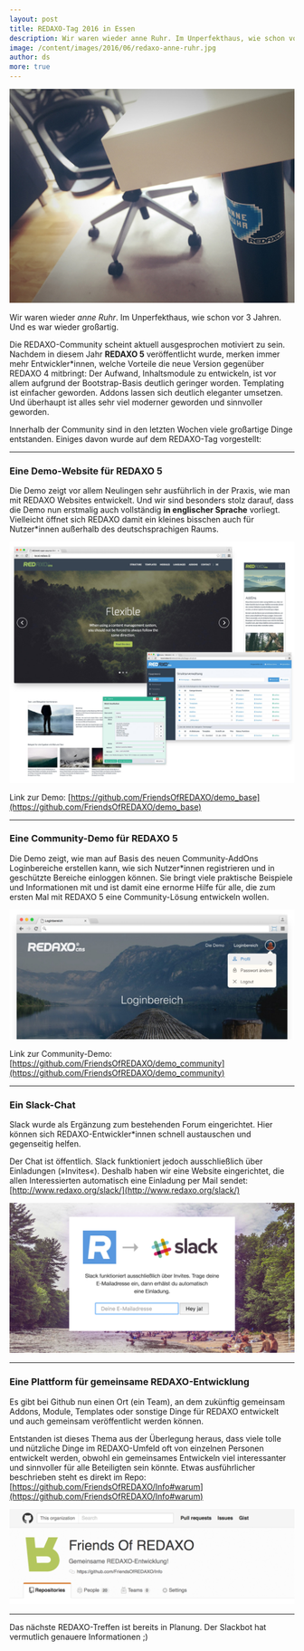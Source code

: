 ```yaml
---
layout: post
title: REDAXO-Tag 2016 in Essen
description: Wir waren wieder anne Ruhr. Im Unperfekthaus, wie schon vor 3 Jahren. Und es war wieder großartig.
image: /content/images/2016/06/redaxo-anne-ruhr.jpg
author: ds
more: true
---
```


![REDAXO anne Ruhr](/content/images/2016/06/redaxo-anne-ruhr.jpg)

Wir waren wieder _anne Ruhr_. Im Unperfekthaus, wie schon vor 3 Jahren. Und es war wieder großartig.

Die REDAXO-Community scheint aktuell ausgesprochen motiviert zu sein. Nachdem in diesem Jahr __REDAXO 5__ veröffentlicht wurde, merken immer mehr Entwickler*innen, welche Vorteile die neue Version gegenüber REDAXO 4 mitbringt: Der Aufwand, Inhaltsmodule zu entwickeln, ist vor allem aufgrund der Bootstrap-Basis deutlich geringer worden. Templating ist einfacher geworden. Addons lassen sich deutlich eleganter umsetzen. Und überhaupt ist alles sehr viel moderner geworden und sinnvoller geworden.

Innerhalb der Community sind in den letzten Wochen viele großartige Dinge entstanden. Einiges davon wurde auf dem REDAXO-Tag vorgestellt:

---

### Eine Demo-Website für REDAXO 5

Die Demo zeigt vor allem Neulingen sehr ausführlich in der Praxis, wie man mit REDAXO Websites entwickelt. Und wir sind besonders stolz darauf, dass die Demo nun erstmalig auch vollständig __in englischer Sprache__ vorliegt. Vielleicht öffnet sich REDAXO damit ein kleines bisschen auch für Nutzer*innen außerhalb des deutschsprachigen Raums.

![Screenshot](/content/images/2016/06/redaxo_demo_base.jpg)

Link zur Demo: [https://github.com/FriendsOfREDAXO/demo_base](https://github.com/FriendsOfREDAXO/demo_base)

---

### Eine Community-Demo für REDAXO 5

Die Demo zeigt, wie man auf Basis des neuen Community-AddOns Loginbereiche erstellen kann, wie sich Nutzer*innen registrieren und in geschützte Bereiche einloggen können. Sie bringt viele praktische Beispiele und Informationen mit und ist damit eine ernorme Hilfe für alle, die zum ersten Mal mit REDAXO 5 eine Community-Lösung entwickeln wollen.

![Screenshot](/content/images/2016/06/redaxo_demo_community.jpg)

Link zur Community-Demo: [https://github.com/FriendsOfREDAXO/demo_community](https://github.com/FriendsOfREDAXO/demo_community)

---

### Ein Slack-Chat

Slack wurde als Ergänzung zum bestehenden Forum eingerichtet. Hier können sich REDAXO-Entwickler*innen schnell austauschen und gegenseitig helfen.

Der Chat ist öffentlich. Slack funktioniert jedoch ausschließlich über Einladungen (»Invites«). Deshalb haben wir eine Website eingerichtet, die allen Interessierten automatisch eine Einladung per Mail sendet:  
[http://www.redaxo.org/slack/](http://www.redaxo.org/slack/)

![Screenshot](/content/images/2016/06/redaxo_slack.jpg)

---

### Eine Plattform für gemeinsame REDAXO-Entwicklung

Es gibt bei Github nun einen Ort (ein Team), an dem zukünftig gemeinsam Addons, Module, Templates oder sonstige Dinge für REDAXO entwickelt und auch gemeinsam veröffentlicht werden können.

Entstanden ist dieses Thema aus der Überlegung heraus, dass viele tolle und nützliche Dinge im REDAXO-Umfeld oft von einzelnen Personen entwickelt werden, obwohl ein gemeinsames Entwickeln viel interessanter und sinnvoller für alle Beteiligten sein könnte. Etwas ausführlicher beschrieben steht es direkt im Repo: [https://github.com/FriendsOfREDAXO/Info#warum](https://github.com/FriendsOfREDAXO/Info#warum)

![Screenshot](/content/images/2016/06/friends_of_redaxo.png)

---

Das nächste REDAXO-Treffen ist bereits in Planung. Der Slackbot hat vermutlich genauere Informationen ;)

